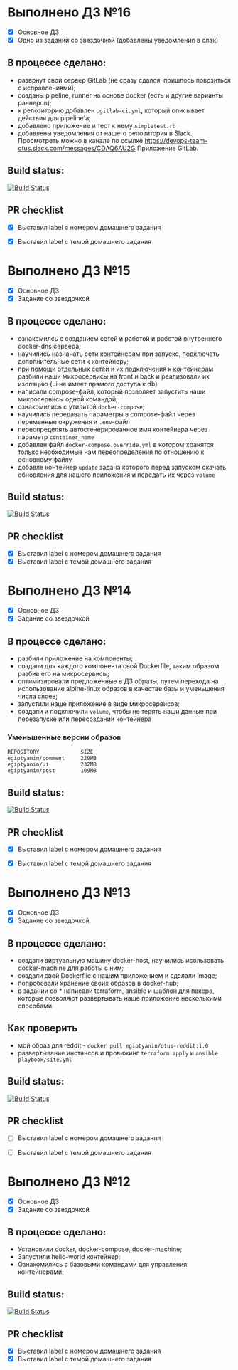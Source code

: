 # Выполнено ДЗ №16

 - [X] Основное ДЗ
 - [X] Одно из заданий со звездочкой (добавлены уведомления в слак)
 
## В процессе сделано:

 - разврнут свой сервер GitLab (не сразу сдался, пришлось повозиться с исправлениями);
 - созданы pipeline, runner на основе docker (есть и другие варианты раннеров);
 - к репозиторию добавлен ```.gitlab-ci.yml```, который описывает действия для pipeline'а;
 - добавлено приложение и тест к нему ```simpletest.rb```
 - добавлены уведомления от нашего репозитория в Slack. Просмотреть можно в канале по ссылке https://devops-team-otus.slack.com/messages/CDAQ6AU2G Приложение GitLab.
 
## Build status:

[![Build Status](https://travis-ci.com/Otus-DevOps-2018-09/dmitry-lyutenko_microservices.svg?branch=gitlab-ci-1)](https://travis-ci.com/Otus-DevOps-2018-09/dmitry-lyutenko_microservices)

## PR checklist
 - [X] Выставил label с номером домашнего задания
 - [X] Выставил label с темой домашнего задания


# Выполнено ДЗ №15

 - [X] Основное ДЗ
 - [X] Задание со звездочкой
 
## В процессе сделано:

 - ознакомилсь с созданием сетей и работой и работой внутреннего docker-dns сервера;
 - научились назначать сети контейнерам при запуске, подключать дополнительные сети к контейнеру;
 - при помощи отдельных сетей и их подключения к контейнерам разбили наши микросервисы на front и back и реализовали их изоляцию (ui не имеет прямого доступа к db)
 - написали compose-файл, который позволяет запустить наши микросервисы одной командой;
 - ознакомились с утилитой ```docker-compose```;
 - научились передавать параметры в compose-файл через переменные окружения и ```.env```-файл
 - переопределять автосгенерированное имя контейнера через параметр ```container_name```
 - добавлен файл ```docker-compose.override.yml``` в котором хранятся только необходимые нам переопределения по отношению к основному файлу
 - добавле контейнер ```update``` задача которого перед запуском скачать обновления для нашего приложения и передать их через ```volume```

## Build status:

[![Build Status](https://travis-ci.com/Otus-DevOps-2018-09/dmitry-lyutenko_microservices.svg?branch=docker-4)](https://travis-ci.com/Otus-DevOps-2018-09/dmitry-lyutenko_microservices)

## PR checklist
 - [X] Выставил label с номером домашнего задания
 - [X] Выставил label с темой домашнего задания
# Выполнено ДЗ №14

 - [X] Основное ДЗ
 - [X] Задание со звездочкой
 
## В процессе сделано:

 - разбили приложение на компоненты;
 - создали для каждого компонента свой Dockerfile, таким образом разбив его на микросервисы;
 - оптимизировали предложенные в ДЗ образы, путем перехода на использование alpine-linux образов в качестве базы и уменьшения числа слоев;
 - запустили наше приложение в виде микросервисов;
 - создали и подключили ```volume```, чтобы не терять наши данные при перезапуске или пересоздании контейнера


### Уменьшенные версии образов
```
REPOSITORY             SIZE
egiptyanin/comment     229MB
egiptyanin/ui          232MB
egiptyanin/post        109MB
```

## Build status:

[![Build Status](https://travis-ci.com/Otus-DevOps-2018-09/dmitry-lyutenko_microservices.svg?branch=docker-3)](https://travis-ci.com/Otus-DevOps-2018-09/dmitry-lyutenko_microservices)

## PR checklist
 - [X] Выставил label с номером домашнего задания
 - [X] Выставил label с темой домашнего задания


# Выполнено ДЗ №13

 - [X] Основное ДЗ
 - [X] Задание со звездочкой
 
## В процессе сделано:

 - создали виртуальную машину docker-host, научились исользовать docker-machine для работы с ним;
 - создали свой Dockerfile с нашим приложением и сделали image;
 - попробовали хранение своих образов в docker-hub;
 - в задании со * написали terraform, ansible и шаблон для пакера, которые позволяют развертывать наше приложение несколькими способами

## Как проверить
- мой образ для reddit - ```docker pull egiptyanin/otus-reddit:1.0```
- развертывание инстансов и провижинг ```terraform apply``` и ```ansible playbook/site.yml```

## Build status:

[![Build Status](https://travis-ci.com/Otus-DevOps-2018-09/dmitry-lyutenko_microservices.svg?branch=docker-2)](https://travis-ci.com/Otus-DevOps-2018-09/dmitry-lyutenko_microservices)

## PR checklist
 - [ ] Выставил label с номером домашнего задания
 - [ ] Выставил label с темой домашнего задания


# Выполнено ДЗ №12

 - [X] Основное ДЗ
 - [X] Задание со звездочкой
 
## В процессе сделано:

 - Установили docker, docker-compose, docker-machine;
 - Запустили hello-world контейнер;
 - Ознакомились с базовыми командами для управления контейнерами;
 
## Build status:

[![Build Status](https://travis-ci.com/Otus-DevOps-2018-09/dmitry-lyutenko_microservices.svg?branch=docker-1)](https://travis-ci.com/Otus-DevOps-2018-09/dmitry-lyutenko_microservices)

## PR checklist
 - [X] Выставил label с номером домашнего задания
 - [X] Выставил label с темой домашнего задания

